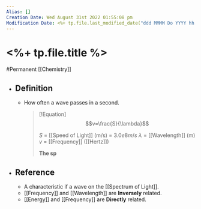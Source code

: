 ```yaml
---
Alias: []
Creation Date: Wed August 31st 2022 01:55:08 pm 
Modification Date: <%+ tp.file.last_modified_date("ddd MMMM Do YYYY hh:mm:ss a") %>
---
```

# <%+ tp.file.title %>
#Permanent [[Chemistry]]

- ## Definition
	- How often a wave passes in a second.
	  > [!Equation]
	  > $$v=\frac{S}{\lambda}$$
	  > 
	  > $S$ = [[Speed of Light]] (m/s) = $3.0e8m/s$
	  > $\lambda$ = [[Wavelength]] (m)
	  > $v$ = [[Frequency]] ([[Hertz]])
	  > 
	  > **The sp**
- ## Reference
	- A characteristic if a wave on the [[Spectrum of Light]].
	- [[Frequency]] and [[Wavelength]] are **Inversely** related.
	- [[Energy]] and [[Frequency]] are **Directly** related.